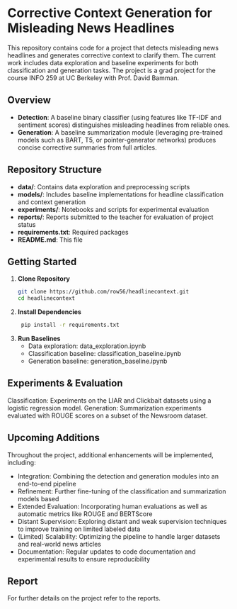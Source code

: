# Corrective Context Generation for Misleading News Headlines

This repository contains code for a project that detects misleading news headlines and generates corrective context to clarify them. The current work includes data exploration and baseline experiments for both classification and generation tasks. The project is a grad project for the course INFO 259 at UC Berkeley with Prof. David Bamman.

## Overview

- **Detection**: A baseline binary classifier (using features like TF-IDF and sentiment scores) distinguishes misleading headlines from reliable ones.
- **Generation**: A baseline summarization module (leveraging pre-trained models such as BART, T5, or pointer-generator networks) produces concise corrective summaries from full articles.

## Repository Structure

- **data/**: Contains data exploration and preprocessing scripts
- **models/**: Includes baseline implementations for headline classification and context generation
- **experiments/**: Notebooks and scripts for experimental evaluation
- **reports/**: Reports submitted to the teacher for evaluation of project status
- **requirements.txt**: Required packages
- **README.md**: This file

## Getting Started

1. **Clone Repository**  
   ```bash
   git clone https://github.com/row56/headlinecontext.git
   cd headlinecontext

2. **Install Dependencies**  
   ```bash
    pip install -r requirements.txt

3. **Run Baselines**  
    - Data exploration: data_exploration.ipynb
    - Classification baseline: classification_baseline.ipynb
    - Generation baseline: generation_baseline.ipynb

## Experiments & Evaluation

Classification: Experiments on the LIAR and Clickbait datasets using a logistic regression model.
Generation: Summarization experiments evaluated with ROUGE scores on a subset of the Newsroom dataset.

## Upcoming Additions

Throughout the project, additional enhancements will be implemented, including:

- Integration: Combining the detection and generation modules into an end-to-end pipeline
- Refinement: Further fine-tuning of the classification and summarization models based
- Extended Evaluation: Incorporating human evaluations as well as automatic metrics like ROUGE and BERTScore
- Distant Supervision: Exploring distant and weak supervision techniques to improve training on limited labeled data
- (Limited) Scalability: Optimizing the pipeline to handle larger datasets and real-world news articles
- Documentation: Regular updates to code documentation and experimental results to ensure reproducibility

## Report

For further details on the project refer to the reports.
